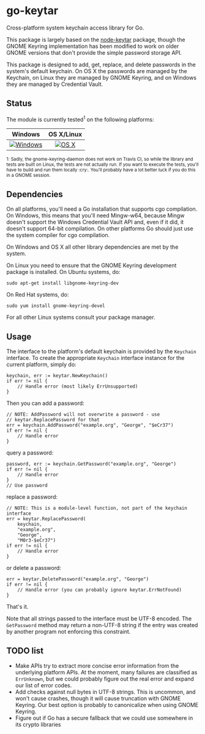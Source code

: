 # go-keytar

Cross-platform system keychain access library for Go.

This package is largely based on the
[node-keytar](https://github.com/atom/node-keytar) package, though the GNOME
Keyring implementation has been modified to work on older GNOME versions that
don't provide the simple password storage API.

This package is designed to add, get, replace, and delete passwords in the
system's default keychain.  On OS X the passwords are managed by the Keychain,
on Linux they are managed by GNOME Keyring, and on Windows they are managed by
Credential Vault.


## Status

The module is currently tested<sup>1</sup> on the following platforms:

| Windows                           | OS X/Linux                             |
| :-------------------------------: | :------------------------------------: |
| [![Windows][win-badge]][win-link] | [![OS X][osx-lin-badge]][osx-lin-link] |

[win-badge]: https://ci.appveyor.com/api/projects/status/aqx64o6ee39ago5o/branch/master?svg=true "AppVeyor build status"
[win-link]:  https://ci.appveyor.com/project/havoc-io/go-keytar/branch/master "AppVeyor build status"
[osx-lin-badge]: https://travis-ci.org/havoc-io/go-keytar.svg?branch=master "Travis CI build status"
[osx-lin-link]:  https://travis-ci.org/havoc-io/go-keytar "Travis CI build status"

<sup>
1: Sadly, the gnome-keyring-daemon does not work on Travis CI, so while the
library and tests are built on Linux, the tests are not actually run.  If you
want to execute the tests, you'll have to build and run them locally :cry:.
You'll probably have a lot better luck if you do this in a GNOME session.
</sup>


## Dependencies

On all platforms, you'll need a Go installation that supports cgo compilation.
On Windows, this means that you'll need Mingw-w64, because Mingw doesn't support
the Windows Credential Vault API and, even if it did, it doesn't support 64-bit
compilation.  On other platforms Go should just use the system compiler for cgo
compilation.

On Windows and OS X all other library dependencies are met by the system.

On Linux you need to ensure that the GNOME Keyring development package is
installed.  On Ubuntu systems, do:

    sudo apt-get install libgnome-keyring-dev

On Red Hat systems, do:

    sudo yum install gnome-keyring-devel

For all other Linux systems consult your package manager.


## Usage

The interface to the platform's default keychain is provided by the `Keychain`
interface.  To create the appropriate `Keychain` interface instance for the
current platform, simply do:

	keychain, err := keytar.NewKeychain()
	if err != nil {
		// Handle error (most likely ErrUnsupported)
	}

Then you can add a password:

	// NOTE: AddPassword will not overwrite a password - use
	// keytar.ReplacePassword for that
	err = keychain.AddPassword("example.org", "George", "$eCr37")
	if err != nil {
		// Handle error
	}

query a password:

	password, err := keychain.GetPassword("example.org", "George")
	if err != nil {
		// Handle error
	}
	// Use password

replace a password:

	// NOTE: This is a module-level function, not part of the keychain interface
	err = keytar.ReplacePassword(
		keychain,
		"example.org",
		"George",
		"M0r3-$eCr37")
	if err != nil {
		// Handle error
	}

or delete a password:

	err = keytar.DeletePassword("example.org", "George")
	if err != nil {
		// Handle error (you can probably ignore keytar.ErrNotFound)
	}

That's it.

Note that all strings passed to the interface must be UTF-8 encoded.  The
`GetPassword` method may return a non-UTF-8 string if the entry was created by
another program not enforcing this constraint.


## TODO list

- Make APIs try to extract more concise error information from the underlying
  platform APIs.  At the moment, many failures are classified as `ErrUnknown`,
  but we could probably figure out the real error and expand our list of error
  codes.
- Add checks against null bytes in UTF-8 strings.  This is uncommon, and won't
  cause crashes, though it will cause truncation with GNOME Keyring.  Our best
  option is probably to canonicalize when using GNOME Keyring.
- Figure out if Go has a secure fallback that we could use somewhere in its
  crypto libraries
